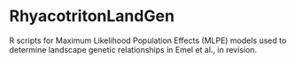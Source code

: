 # RhyacotritonLandGen

R scripts for Maximum Likelihood Population Effects (MLPE) models used to determine landscape genetic relationships in Emel et al., in revision.
